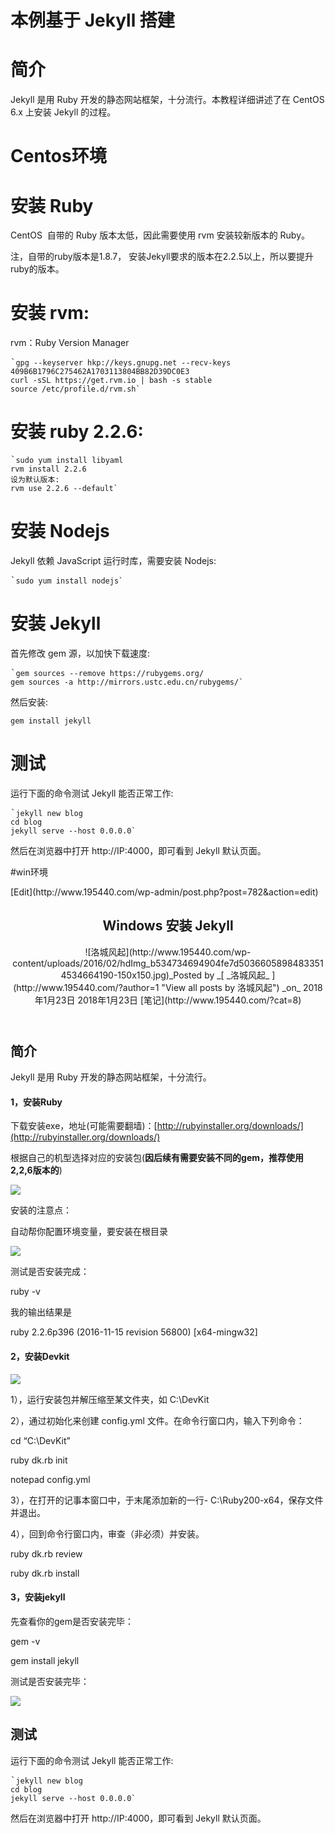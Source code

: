 # 本例基于 Jekyll 搭建

# 简介

 Jekyll  是用 Ruby 开发的静态网站框架，十分流行。本教程详细讲述了在 CentOS 6.x 上安装 Jekyll 的过程。

# Centos环境
# 安装 Ruby

CentOS&nbsp; 自带的 Ruby 版本太低，因此需要使用 rvm 安装较新版本的 Ruby。

注，自带的ruby版本是1.8.7， 安装Jekyll要求的版本在2.2.5以上，所以要提升ruby的版本。

# 安装 rvm:

rvm：Ruby Version Manager

<pre class="">`<code class="hljs avrasm has-numbering nginx"><span class="hljs-attribute"><span class="hljs-attribute">gpg</span></span> --keyserver hkp://keys<span class="hljs-preprocessor">.gnupg</span><span class="hljs-preprocessor">.net</span> --recv-keys <span class="hljs-number">409</span>B6B1796C275462A1703113804BB82D39DC0E3
curl -sSL https://get<span class="hljs-preprocessor">.rvm</span><span class="hljs-preprocessor">.io</span> | bash -s stable
source /etc/profile<span class="hljs-preprocessor">.d</span>/rvm<span class="hljs-preprocessor">.sh</span>`</code></pre>

# 安装 ruby 2.2.6:

<pre class="">`<code class="hljs fsharp has-numbering css"><span class="hljs-selector-tag"><span class="hljs-selector-tag">sudo</span></span> <span class="hljs-selector-tag"><span class="hljs-selector-tag">yum</span></span> <span class="hljs-selector-tag"><span class="hljs-selector-tag">install</span></span> <span class="hljs-selector-tag"><span class="hljs-selector-tag">libyaml</span></span>
<span class="hljs-selector-tag"><span class="hljs-selector-tag">rvm</span></span> <span class="hljs-selector-tag"><span class="hljs-selector-tag">install</span></span> <span class="hljs-number">2<span class="hljs-selector-class"><span class="hljs-selector-class">.2</span></span></span><span class="hljs-number"><span class="hljs-selector-class"><span class="hljs-selector-class">.6</span></span></span>
设为默认版本:
<span class="hljs-selector-tag"><span class="hljs-selector-tag">rvm</span></span> <span class="hljs-keyword"><span class="hljs-selector-tag"><span class="hljs-selector-tag">use</span></span></span> <span class="hljs-number">2<span class="hljs-selector-class"><span class="hljs-selector-class">.2</span></span></span><span class="hljs-number"><span class="hljs-selector-class"><span class="hljs-selector-class">.6</span></span></span> <span class="hljs-selector-tag"><span class="hljs-selector-tag">--</span></span><span class="hljs-keyword"><span class="hljs-selector-tag"><span class="hljs-selector-tag">default</span></span></span>`</code></pre>

# 安装 Nodejs

Jekyll 依赖 JavaScript 运行时库，需要安装 Nodejs:

<pre class="">`<code class="hljs avrasm has-numbering nginx"><span class="hljs-attribute"><span class="hljs-attribute">sudo</span></span> yum install nodejs`</code></pre>

# 安装 Jekyll

首先修改 gem 源，以加快下载速度:

<pre class="">`<code class="hljs avrasm has-numbering cs">gem sources --<span class="hljs-keyword"><span class="hljs-keyword">remove</span></span> https:<span class="hljs-comment"><span class="hljs-comment">//rubygems</span></span><span class="hljs-preprocessor"><span class="hljs-comment"><span class="hljs-comment">.org</span></span></span><span class="hljs-comment"><span class="hljs-comment">/</span></span>
gem sources -a http:<span class="hljs-comment"><span class="hljs-comment">//mirrors</span></span><span class="hljs-preprocessor"><span class="hljs-comment"><span class="hljs-comment">.ustc</span></span></span><span class="hljs-preprocessor"><span class="hljs-comment"><span class="hljs-comment">.edu</span></span></span><span class="hljs-preprocessor"><span class="hljs-comment"><span class="hljs-comment">.cn</span></span></span><span class="hljs-comment"><span class="hljs-comment">/rubygems/</span></span>`</code></pre>

然后安装:

`gem install jekyll`

# 测试

运行下面的命令测试 Jekyll 能否正常工作:

<pre class="">`<code class="hljs livecodeserver has-numbering css"><span class="hljs-selector-tag"><span class="hljs-selector-tag">jekyll</span></span> <span class="hljs-built_in"><span class="hljs-selector-tag"><span class="hljs-selector-tag">new</span></span></span> <span class="hljs-selector-tag"><span class="hljs-selector-tag">blog</span></span>
<span class="hljs-selector-tag"><span class="hljs-selector-tag">cd</span></span> <span class="hljs-selector-tag"><span class="hljs-selector-tag">blog</span></span>
<span class="hljs-selector-tag"><span class="hljs-selector-tag">jekyll</span></span> <span class="hljs-selector-tag"><span class="hljs-selector-tag">serve</span></span> <span class="hljs-comment"><span class="hljs-selector-tag"><span class="hljs-selector-tag">--host</span></span> 0<span class="hljs-selector-class"><span class="hljs-selector-class">.0</span></span><span class="hljs-selector-class"><span class="hljs-selector-class">.0</span></span><span class="hljs-selector-class"><span class="hljs-selector-class">.0</span></span></span>`</code></pre>

然后在浏览器中打开 http://IP:4000，即可看到 Jekyll 默认页面。

#win环境
<article id="post-782" class="post-782 post type-post status-publish format-standard hentry category-8" itemscope="" itemtype="http://schema.org/Article" itemprop="mainEntity">
<div class="schema-image">
<div class="entry-meta featured-image-meta"></div>
<span class="edit-link icon-metas"> [Edit](http://www.195440.com/wp-admin/post.php?post=782&amp;action=edit)</span> </div>
<div class="article-inner">
<header>
<div class="entry-meta beforetitle-meta">
</div>

# Windows 安装 Jekyll

<div class="entry-meta aftertitle-meta">
<span class="author vcard" itemscope="" itemtype="http://schema.org/Person" itemprop="author">![洛城风起](http://www.195440.com/wp-content/uploads/2016/02/hdImg_b534734694904fe7d50366058984833514534664190-150x150.jpg)_Posted by _[
_洛城风起_
](http://www.195440.com/?author=1 "View all posts by 洛城风起") _on_</span>
<span class="onDate date">

<time class="published" datetime="2018-01-23T12:42:38+00:00" itemprop="datePublished">
2018年1月23日 </time>
<time class="updated" datetime="2018-01-23T12:50:50+00:00" itemprop="dateModified">2018年1月23日</time>
</span>
<span class="bl_categ">
 [笔记](http://www.195440.com/?cat=8)</span> </div>
</header>
<div class="entry-content" itemprop="articleBody">

# 简介

Jekyll 是用 Ruby 开发的静态网站框架，十分流行。

#### 1，安装Ruby

下载安装exe，地址(可能需要翻墙)：[http://rubyinstaller.org/downloads/](http://rubyinstaller.org/downloads/)

根据自己的机型选择对应的安装包(**因后续有需要安装不同的gem，推荐使用2,2,6版本的**)

![](http://www.195440.com/wp-content/uploads/2018/01/20180123124118-1024x712.png)

安装的注意点：

自动帮你配置环境变量，要安装在根目录

![](http://www.195440.com/wp-content/uploads/2018/01/1195023-e5a69bdde0973466.png)

测试是否安装完成：

ruby -v

我的输出结果是

ruby 2.2.6p396 (2016-11-15 revision 56800) [x64-mingw32]

#### 2，安装Devkit

![](http://www.195440.com/wp-content/uploads/2018/01/20180123124731-1024x793.png)

1），运行安装包并解压缩至某文件夹，如 C:\DevKit

2），通过初始化来创建 config.yml 文件。在命令行窗口内，输入下列命令：

cd “C:\DevKit”

ruby dk.rb init

notepad config.yml

3），在打开的记事本窗口中，于末尾添加新的一行- C:\Ruby200-x64，保存文件并退出。

4），回到命令行窗口内，审查（非必须）并安装。

ruby dk.rb review

ruby dk.rb install

#### 3，安装jekyll

先查看你的gem是否安装完毕：

gem -v

gem install jekyll

测试是否安装完毕：

![](http://www.195440.com/wp-content/uploads/2018/01/20180123124852.png)

# 测试

运行下面的命令测试 Jekyll 能否正常工作:

<pre class="">`<code class="hljs livecodeserver has-numbering css"><span class="hljs-selector-tag"><span class="hljs-selector-tag">jekyll</span></span> <span class="hljs-built_in"><span class="hljs-selector-tag"><span class="hljs-selector-tag">new</span></span></span> <span class="hljs-selector-tag"><span class="hljs-selector-tag">blog</span></span>
<span class="hljs-selector-tag"><span class="hljs-selector-tag">cd</span></span> <span class="hljs-selector-tag"><span class="hljs-selector-tag">blog</span></span>
<span class="hljs-selector-tag"><span class="hljs-selector-tag">jekyll</span></span> <span class="hljs-selector-tag"><span class="hljs-selector-tag">serve</span></span> <span class="hljs-comment"><span class="hljs-selector-tag"><span class="hljs-selector-tag">--host</span></span> 0<span class="hljs-selector-class"><span class="hljs-selector-class">.0</span></span><span class="hljs-selector-class"><span class="hljs-selector-class">.0</span></span><span class="hljs-selector-class"><span class="hljs-selector-class">.0</span></span></span>`</code></pre>

然后在浏览器中打开 http://IP:4000，即可看到 Jekyll 默认页面。

</div>
</div>
</article>
